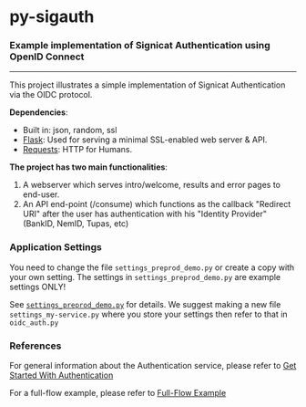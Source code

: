 # py-sigauth
### Example implementation of Signicat Authentication using OpenID Connect

---

This project illustrates a simple implementation of Signicat Authentication via the OIDC protocol.



**Dependencies**:

* Built in: json, random, ssl
* [Flask](http://flask.pocoo.org/): Used for serving a minimal SSL-enabled web server & API.
* [Requests](http://docs.python-requests.org/en/master/): HTTP for Humans.

**The project has two main functionalities**:

1. A webserver which serves intro/welcome, results and error pages to end-user.
2. An API end-point (/consume) which functions as the callback "Redirect URI" after the user has authentication with his "Identity Provider" (BankID, NemID, Tupas, etc)

### Application Settings
You need to change the file ```settings_preprod_demo.py``` or create a copy with your own setting. The settings in ```settings_preprod_demo.py``` are example settings ONLY!

See [```settings_preprod_demo.py```](./settings_preprod_demo.py) for details. We suggest making a new file ```settings_my-service.py``` where you store your settings then refer to that in ```oidc_auth.py```

### References
For general information about the Authentication service, please refer to [Get Started With Authentication](https://developer.signicat.com/documentation/authentication/get-started-with-authentication/)

For a full-flow example, please refer to [Full-Flow Example](https://developer.signicat.com/documentation/authentication/protocols/openid-connect/full-flow-example/)
